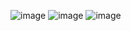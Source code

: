 ![image](https://github.com/user-attachments/assets/d0b4c020-31d6-4def-a9a1-eadc16ec7f7e)
![image](https://github.com/user-attachments/assets/5d62c6b2-c99d-4a30-9280-8bd77c01f64d)
![image](https://github.com/user-attachments/assets/938a5789-c1b8-45ef-9157-4e2eeb6615ba)





